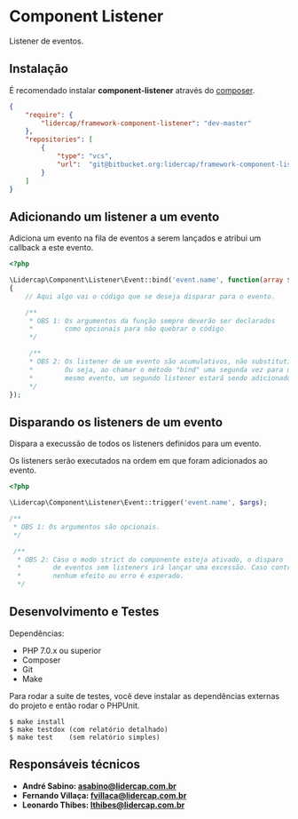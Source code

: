 Component Listener
==================

Listener de eventos.

Instalação
----------

É recomendado instalar **component-listener** através do [composer](http://getcomposer.org).

```json
{
    "require": {
        "lidercap/framework-component-listener": "dev-master"
    },
    "repositories": [
        {
            "type": "vcs",
            "url":  "git@bitbucket.org:lidercap/framework-component-listener.git"
        }
    ]
}
```

Adicionando um listener a um evento
-----------------------------------

Adiciona um evento na fila de eventos a serem lançados e atribui um callback a este evento.

```php
<?php

\Lidercap\Component\Listener\Event::bind('event.name', function(array $args = []) 
{
    // Aqui algo vai o código que se deseja disparar para o evento.

    /**
     * OBS 1: Os argumentos da função sempre deverão ser declarados
     *        como opcionais para não quebrar o código
     */

     /**
     * OBS 2: Os listener de um evento são acumulativos, não substitutivos.
     *        Ou seja, ao chamar o método "bind" uma segunda vez para um 
     *        mesmo evento, um segundo listener estará sendo adicionado.
     */
});

```

Disparando os listeners de um evento
------------------------------------

Dispara a execussão de todos os listeners definidos para um evento.

Os listeners serão executados na ordem em que foram adicionados ao evento.

```php
<?php

\Lidercap\Component\Listener\Event::trigger('event.name', $args);

/**
 * OBS 1: Os argumentos são opcionais.
 */

 /**
  * OBS 2: Caso o modo strict do componente esteja ativado, o disparo
  *        de eventos sem listeners irá lançar uma excessão. Caso contrário,
  *        nenhum efeito ou erro é esperado.
  */

```

Desenvolvimento e Testes
------------------------

Dependências:

 * PHP 7.0.x ou superior
 * Composer
 * Git
 * Make

Para rodar a suite de testes, você deve instalar as dependências externas do projeto e então rodar o PHPUnit.

    $ make install
    $ make testdox (com relatório detalhado)
    $ make test    (sem relatório simples)

Responsáveis técnicos
---------------------

 * **André Sabino: <asabino@lidercap.com.br>**
 * **Fernando Villaça: <fvillaca@lidercap.com.br>**
 * **Leonardo Thibes: <lthibes@lidercap.com.br>**
